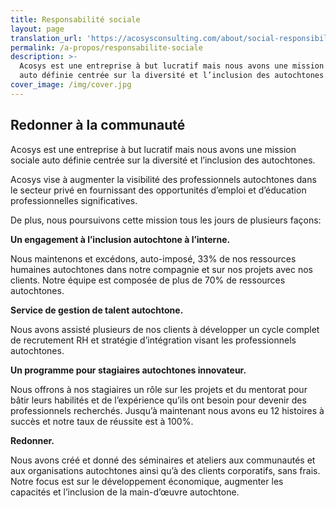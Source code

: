 ```yaml
---
title: Responsabilité sociale
layout: page
translation_url: 'https://acosysconsulting.com/about/social-responsibility'
permalink: /a-propos/responsabilite-sociale
description: >-
  Acosys est une entreprise à but lucratif mais nous avons une mission sociale
  auto définie centrée sur la diversité et l’inclusion des autochtones.
cover_image: /img/cover.jpg
---
```

## Redonner à la communauté

Acosys est une entreprise à but lucratif mais nous avons une mission sociale auto définie centrée sur la diversité et l’inclusion des autochtones.

Acosys vise à augmenter la visibilité des professionnels autochtones dans le secteur privé en fournissant des opportunités d’emploi et d’éducation professionnelles significatives.

De plus, nous poursuivons cette mission tous les jours de plusieurs façons:

**Un engagement à l’inclusion autochtone à l’interne.**

Nous maintenons et excédons, auto-imposé, 33% de nos ressources humaines autochtones dans notre compagnie et sur nos projets avec nos clients. Notre équipe est composée de plus de 70% de ressources autochtones.

**Service de gestion de talent autochtone.**

Nous avons assisté plusieurs de nos clients à développer un cycle complet de recrutement RH et stratégie d’intégration visant les professionnels autochtones.

**Un programme pour stagiaires autochtones innovateur.**

Nous offrons à nos stagiaires un rôle sur les projets et du mentorat pour bâtir leurs habilités et de l’expérience qu’ils ont besoin pour devenir des professionnels recherchés. Jusqu’à maintenant nous avons eu 12 histoires à succès et notre taux de réussite est à 100%.

**Redonner.**

Nous avons créé et donné des séminaires et ateliers aux communautés et aux organisations autochtones ainsi qu’à des clients corporatifs, sans frais. Notre focus est sur le développement économique, augmenter les capacités et l’inclusion de la main-d’œuvre autochtone.
